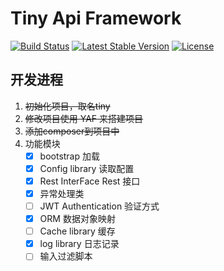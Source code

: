 # Tiny Api Framework

<a href="https://travis-ci.org/cizel/tiny"><img src="https://travis-ci.org/cizel/tiny.svg" alt="Build Status"></a>
<a href="https://packagist.org/packages/cizel/tiny"><img src="https://poser.pugx.org/cizel/tiny/v/stable.svg" alt="Latest Stable Version"></a>
<a href="https://github.com/cizel/tiny/blob/master/LICENSE"><img src="https://poser.pugx.org/cizel/tiny/license.svg" alt="License"></a>

## 开发进程
1. ~~初始化项目，取名tiny~~
2. ~~修改项目使用 YAF 来搭建项目~~
3. ~~添加composer到项目中~~  
3. 功能模块
    - [x] bootstrap 加载
    - [x] Config library 读取配置
    - [x] Rest InterFace Rest 接口
    - [x] 异常处理类
    - [ ] JWT Authentication 验证方式
    - [x] ORM 数据对象映射
    - [ ] Cache library  缓存
    - [x] log library   日志记录
    - [ ] 输入过滤脚本
